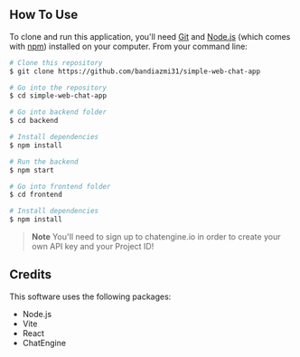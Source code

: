 
## How To Use

To clone and run this application, you'll need [Git](https://git-scm.com) and [Node.js](https://nodejs.org/en/download/) (which comes with [npm](http://npmjs.com)) installed on your computer. From your command line:

```bash
# Clone this repository
$ git clone https://github.com/bandiazmi31/simple-web-chat-app

# Go into the repository
$ cd simple-web-chat-app

# Go into backend folder
$ cd backend

# Install dependencies
$ npm install

# Run the backend
$ npm start

# Go into frontend folder
$ cd frontend

# Install dependencies
$ npm install
```

> **Note**
> You'Il need to sign up to chatengine.io in order to create your own API key and your Project ID!

## Credits

This software uses the following packages:

- Node.js
- Vite
- React
- ChatEngine
